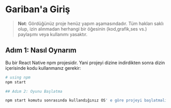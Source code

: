 # Gariban'a Giriş

>**Not**: Gördüğünüz proje henüz yapım aşamasındadır. Tüm hakları saklı olup, izin alınmadan herhangi bir öğesinin (kod,grafik,ses vs.) paylaşımı veya kullanımı yasaktır.

## Adım 1: Nasıl Oynarım

Bu bir React Native npm projesidir. Yani projeyi dizine indirdikten sonra dizin içerisinde kodu kullanmanız gerekir:

```bash
# using npm
npm start

## Adım 2: Oyunu Başlatma

npm start komutu sonrasında kullandığınız OS' e göre projeyi başlatmalısınız. Windows-Android -a, Macos-IOS -i.


```

